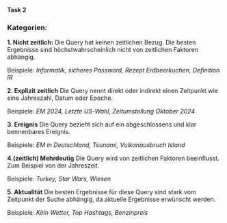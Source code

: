 **Task 2**

### Kategorien:
**1. Nicht zeitlich:**
Die Query hat keinen zeitlichen Bezug. Die besten Ergebnisse sind höchstwahrscheinlich nicht von zeitlichen Faktoren abhängig.

Beispiele: *Informatik, sicheres Password, Rezept Erdbeerkuchen, Definition IR*


**2. Explizit zeitlich**
Die Query nennt direkt oder indirekt einen Zeitpunkt wie eine Jahreszahl, Datum oder Epoche. 

Beispiele: *EM 2024, Letzte US-Wahl, Zeitumstellung Oktober 2024*


**3. Ereignis**
Die Query bezieht sich auf ein abgeschlossens und klar bennenbares Ereignis. 

Beispiele: *EM in Deutschland, Tsunami, Vulkanausbruch Island*


**4.(zeitlich) Mehrdeutig**
Die Query wird von zeitlichen Faktoren beeinflusst. Zum Beispiel von der Jahreszeit.

Beispiele: *Turkey, Star Wars, Wiesen*


**5. Aktualität**
Die besten Ergebnisse für diese Query sind stark vom Zeitpunkt der Suche abhängig, da aktuelle Ergebnisse erwünscht werden. 

Beispiele: *Köln Wetter, Top Hashtags, Benzinpreis*